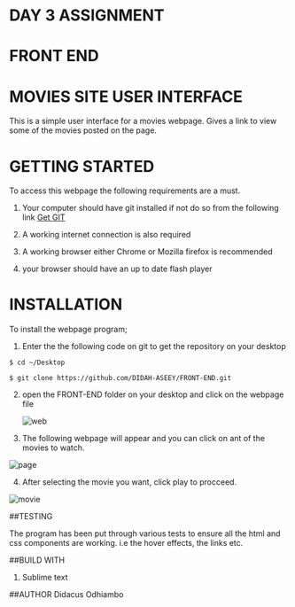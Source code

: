 # DAY 3 ASSIGNMENT
# FRONT END 
# MOVIES SITE USER INTERFACE
This is a simple user interface for a movies webpage. Gives a link to view some of the movies posted on the page.

# GETTING STARTED
To access this webpage the following requirements are a must.

1. Your computer should have git installed if not do so from the following link [Get GIT](https://www.google.com/url?sa=t&rct=j&q=&esrc=s&source=web&cd=1&cad=rja&uact=8&ved=0ahUKEwjF1P_0rs7RAhVpLMAKHVb4BmQQFggfMAA&url=https%3A%2F%2Fgit-scm.com%2Fdownloads&usg=AFQjCNHZLDrEFiZHXrz1JGq57NFHFrcfkA&sig2=WCk3sKog29hDUv3zPLbS9A)

2. A working internet connection is also required

3. A working browser either Chrome or Mozilla firefox is recommended 
4. your browser should have an up to date flash player

# INSTALLATION
To install the webpage program;

1. Enter the the following code on git to get the repository on your desktop

  `$ cd ~/Desktop`
  
  `$ git clone https://github.com/DIDAH-ASEEY/FRONT-END.git`
  
2. open the FRONT-END folder on your desktop and click on the webpage file

    ![web](https://cloud.githubusercontent.com/assets/25131942/22109670/c026881a-de69-11e6-90b0-33a9640503ce.PNG)
    
    
3. The following webpage will appear and you can click on ant of the movies to watch.

  ![page](https://cloud.githubusercontent.com/assets/25131942/22109812/6935097c-de6a-11e6-8a12-0e612d38f9f8.PNG)

4. After selecting the movie you want, click play to procceed.

  ![movie](https://cloud.githubusercontent.com/assets/25131942/22109890/bd017572-de6a-11e6-910d-c70633370fb4.PNG)
  
  
##TESTING

The program has been put through various tests to ensure all the html and css components are working.
i.e the hover effects, the links etc.

##BUILD WITH 
1. Sublime text

##AUTHOR 
Didacus Odhiambo




